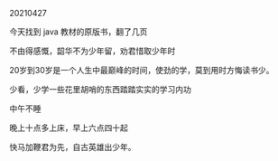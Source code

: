 20210427

今天找到 java 教材的原版书，翻了几页

不由得感慨，韶华不为少年留，劝君惜取少年时

20岁到30岁是一个人生中最巅峰的时间，使劲的学，莫到用时方悔读书少。

少看，少学一些花里胡哨的东西踏踏实实的学习内功

中午不睡

晚上十点多上床，早上六点四十起

快马加鞭君为先，自古英雄出少年。